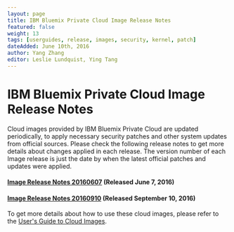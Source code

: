 ```yaml
---
layout: page
title: IBM Bluemix Private Cloud Image Release Notes
featured: false
weight: 13
tags: [userguides, release, images, security, kernel, patch]
dateAdded: June 10th, 2016
author: Yang Zhang
editor: Leslie Lundquist, Ying Tang
---
```


# IBM Bluemix Private Cloud Image Release Notes

Cloud images provided by IBM Bluemix Private Cloud are updated periodically, to apply necessary security patches and other system updates from official sources. Please check the following release notes to get more details about changes applied in each release. The version number of each Image release is just the date by when the latest official patches and updates were applied.

#### [Image Release Notes 20160607](http://ibm-blue-box-help.github.io/help-documentation/gettingstarted/userguides/cloud_images/image_patch_list_20160607/Image_Release_Notes_2016-06-07/) (Released June 7, 2016)

#### [Image Release Notes 20160910](http://ibm-blue-box-help.github.io/help-documentation/gettingstarted/userguides/cloud_images/image_patch_list_20160910/Image_Release_Notes_2016-09-10/) (Released September 10, 2016)

To get more details about how to use these cloud images, please refer to the [User's Guide to Cloud Images](http://ibm-blue-box-help.github.io/help-documentation/gettingstarted/userguides/Cloud_Images_Provided_by_IBM/).


